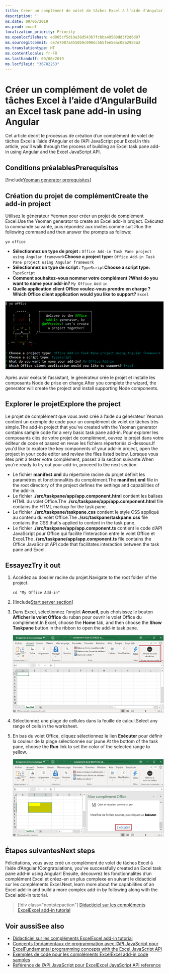 ```yaml
---
title: Créer un complément de volet de tâches Excel à l’aide d’Angular
description: ''
ms.date: 09/06/2019
ms.prod: excel
localization_priority: Priority
ms.openlocfilehash: ed805cf5d19a38d543b7fcbba49508dd3f2d6d97
ms.sourcegitcommit: ce7e7087a4550b9c090dc565fee5eac08a2985a2
ms.translationtype: HT
ms.contentlocale: fr-FR
ms.lasthandoff: 09/06/2019
ms.locfileid: "36782253"
---
```

# <a name="build-an-excel-task-pane-add-in-using-angular"></a><span data-ttu-id="7dc12-102">Créer un complément de volet de tâches Excel à l’aide d’Angular</span><span class="sxs-lookup"><span data-stu-id="7dc12-102">Build an Excel task pane add-in using Angular</span></span>

<span data-ttu-id="7dc12-103">Cet article décrit le processus de création d’un complément de volet de tâches Excel à l’aide d’Angular et de l’API JavaScript pour Excel.</span><span class="sxs-lookup"><span data-stu-id="7dc12-103">In this article, you'll walk through the process of building an Excel task pane add-in using Angular and the Excel JavaScript API.</span></span>

## <a name="prerequisites"></a><span data-ttu-id="7dc12-104">Conditions préalables</span><span class="sxs-lookup"><span data-stu-id="7dc12-104">Prerequisites</span></span>

[!include[Yeoman generator prerequisites](../includes/quickstart-yo-prerequisites.md)]

## <a name="create-the-add-in-project"></a><span data-ttu-id="7dc12-105">Création du projet de complément</span><span class="sxs-lookup"><span data-stu-id="7dc12-105">Create the add-in project</span></span>

<span data-ttu-id="7dc12-106">Utilisez le générateur Yeoman pour créer un projet de complément Excel.</span><span class="sxs-lookup"><span data-stu-id="7dc12-106">Use the Yeoman generator to create an Excel add-in project.</span></span> <span data-ttu-id="7dc12-107">Exécutez la commande suivante, puis répondez aux invites comme suit :</span><span class="sxs-lookup"><span data-stu-id="7dc12-107">Run the following command and then answer the prompts as follows:</span></span>

```command&nbsp;line
yo office
```

- <span data-ttu-id="7dc12-108">**Sélectionnez un type de projet :** `Office Add-in Task Pane project using Angular framework`</span><span class="sxs-lookup"><span data-stu-id="7dc12-108">**Choose a project type:** `Office Add-in Task Pane project using Angular framework`</span></span>
- <span data-ttu-id="7dc12-109">**Sélectionnez un type de script :** `TypeScript`</span><span class="sxs-lookup"><span data-stu-id="7dc12-109">**Choose a script type:** `TypeScript`</span></span>
- <span data-ttu-id="7dc12-110">**Comment souhaitez-vous nommer votre complément ?**</span><span class="sxs-lookup"><span data-stu-id="7dc12-110">**What do you want to name your add-in?**</span></span> `My Office Add-in`
- <span data-ttu-id="7dc12-111">**Quelle application client Office voulez-vous prendre en charge ?**</span><span class="sxs-lookup"><span data-stu-id="7dc12-111">**Which Office client application would you like to support?**</span></span> `Excel`

![Générateur Yeoman](../images/yo-office-excel-angular-2.png)

<span data-ttu-id="7dc12-113">Après avoir exécuté l’assistant, le générateur crée le projet et installe les composants Node de prise en charge.</span><span class="sxs-lookup"><span data-stu-id="7dc12-113">After you complete the wizard, the generator will create the project and install supporting Node components.</span></span>

## <a name="explore-the-project"></a><span data-ttu-id="7dc12-114">Explorer le projet</span><span class="sxs-lookup"><span data-stu-id="7dc12-114">Explore the project</span></span>

<span data-ttu-id="7dc12-115">Le projet de complément que vous avez créé à l’aide du générateur Yeoman contient un exemple de code pour un complément de volet de tâches très simple.</span><span class="sxs-lookup"><span data-stu-id="7dc12-115">The add-in project that you've created with the Yeoman generator contains sample code for a very basic task pane add-in.</span></span> <span data-ttu-id="7dc12-116">Pour explorer les composants clés de votre projet de complément, ouvrez le projet dans votre éditeur de code et passez en revue les fichiers répertoriés ci-dessous.</span><span class="sxs-lookup"><span data-stu-id="7dc12-116">If you'd like to explore the key components of your add-in project, open the project in your code editor and review the files listed below.</span></span> <span data-ttu-id="7dc12-117">Lorsque vous êtes prêt à tester votre complément, passez à la section suivante.</span><span class="sxs-lookup"><span data-stu-id="7dc12-117">When you're ready to try out your add-in, proceed to the next section.</span></span>

- <span data-ttu-id="7dc12-118">Le fichier **manifest.xml** du répertoire racine du projet définit les paramètres et fonctionnalités du complément.</span><span class="sxs-lookup"><span data-stu-id="7dc12-118">The **manifest.xml** file in the root directory of the project defines the settings and capabilities of the add-in.</span></span>
- <span data-ttu-id="7dc12-119">Le fichier **./src/taskpane/app/app.component.html** contient les balises HTML du volet Office.</span><span class="sxs-lookup"><span data-stu-id="7dc12-119">The **./src/taskpane/app/app.component.html** file contains the HTML markup for the task pane.</span></span>
- <span data-ttu-id="7dc12-120">Le fichier **./src/taskpane/taskpane.css** contient le style CSS appliqué au contenu du volet Office.</span><span class="sxs-lookup"><span data-stu-id="7dc12-120">The **./src/taskpane/taskpane.css** file contains the CSS that's applied to content in the task pane.</span></span>
- <span data-ttu-id="7dc12-121">Le fichier **./src/taskpane/app/app.component.ts** contient le code d’API JavaScript pour Office qui facilite l’interaction entre le volet Office et Excel.</span><span class="sxs-lookup"><span data-stu-id="7dc12-121">The **./src/taskpane/app/app.component.ts** file contains the Office JavaScript API code that facilitates interaction between the task pane and Excel.</span></span>

## <a name="try-it-out"></a><span data-ttu-id="7dc12-122">Essayez</span><span class="sxs-lookup"><span data-stu-id="7dc12-122">Try it out</span></span>

1. <span data-ttu-id="7dc12-123">Accédez au dossier racine du projet.</span><span class="sxs-lookup"><span data-stu-id="7dc12-123">Navigate to the root folder of the project.</span></span>

    ```command&nbsp;line
    cd "My Office Add-in"
    ```

2. [!include[Start server section](../includes/quickstart-yo-start-server-excel.md)] 

3. <span data-ttu-id="7dc12-124">Dans Excel, sélectionnez l’onglet **Accueil**, puis choisissez le bouton **Afficher le volet Office** du ruban pour ouvrir le volet Office du complément.</span><span class="sxs-lookup"><span data-stu-id="7dc12-124">In Excel, choose the **Home** tab, and then choose the **Show Taskpane** button in the ribbon to open the add-in task pane.</span></span>

    ![Bouton Complément Excel](../images/excel-quickstart-addin-3b.png)

4. <span data-ttu-id="7dc12-126">Sélectionnez une plage de cellules dans la feuille de calcul.</span><span class="sxs-lookup"><span data-stu-id="7dc12-126">Select any range of cells in the worksheet.</span></span>

5. <span data-ttu-id="7dc12-127">En bas du volet Office, cliquez sélectionnez le lien **Exécuter** pour définir la couleur de la plage sélectionnée sur jaune.</span><span class="sxs-lookup"><span data-stu-id="7dc12-127">At the bottom of the task pane, choose the **Run** link to set the color of the selected range to yellow.</span></span>

    ![Complément Excel](../images/excel-quickstart-addin-3c.png)

## <a name="next-steps"></a><span data-ttu-id="7dc12-129">Étapes suivantes</span><span class="sxs-lookup"><span data-stu-id="7dc12-129">Next steps</span></span>

<span data-ttu-id="7dc12-130">Félicitations, vous avez créé un complément de volet de tâches Excel à l’aide d’Angular !</span><span class="sxs-lookup"><span data-stu-id="7dc12-130">Congratulations, you've successfully created an Excel task pane add-in using Angular!</span></span> <span data-ttu-id="7dc12-131">Ensuite, découvrez les fonctionnalités d’un complément Excel et créez-en un plus complexe en suivant le didacticiel sur les compléments Excel.</span><span class="sxs-lookup"><span data-stu-id="7dc12-131">Next, learn more about the capabilities of an Excel add-in and build a more complex add-in by following along with the Excel add-in tutorial.</span></span>

> [!div class="nextstepaction"]
> [<span data-ttu-id="7dc12-132">Didacticiel sur les compléments Excel</span><span class="sxs-lookup"><span data-stu-id="7dc12-132">Excel add-in tutorial</span></span>](../tutorials/excel-tutorial.md)

## <a name="see-also"></a><span data-ttu-id="7dc12-133">Voir aussi</span><span class="sxs-lookup"><span data-stu-id="7dc12-133">See also</span></span>

* [<span data-ttu-id="7dc12-134">Didacticiel sur les compléments Excel</span><span class="sxs-lookup"><span data-stu-id="7dc12-134">Excel add-in tutorial</span></span>](../tutorials/excel-tutorial-create-table.md)
* [<span data-ttu-id="7dc12-135">Concepts fondamentaux de programmation avec l’API JavaScript pour Excel</span><span class="sxs-lookup"><span data-stu-id="7dc12-135">Fundamental programming concepts with the Excel JavaScript API</span></span>](../excel/excel-add-ins-core-concepts.md)
* [<span data-ttu-id="7dc12-136">Exemples de code pour les compléments Excel</span><span class="sxs-lookup"><span data-stu-id="7dc12-136">Excel add-in code samples</span></span>](https://developer.microsoft.com/office/gallery/?filterBy=Samples,Excel)
* [<span data-ttu-id="7dc12-137">Référence de l’API JavaScript pour Excel</span><span class="sxs-lookup"><span data-stu-id="7dc12-137">Excel JavaScript API reference</span></span>](/office/dev/add-ins/reference/overview/excel-add-ins-reference-overview)
